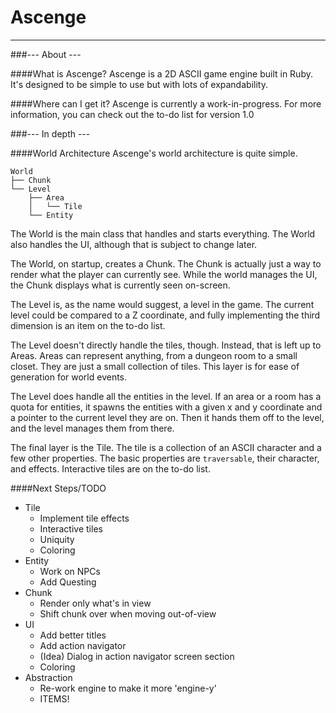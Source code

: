 # Ascenge
---
###--- About ---

####What is Ascenge?
Ascenge is a 2D ASCII game engine built in Ruby. It's designed to be simple to use but with lots of expandability.

####Where can I get it?
Ascenge is currently a work-in-progress. For more information, you can check out the to-do list for version 1.0

###--- In depth ---

####World Architecture
Ascenge's world architecture is quite simple.

    World
    ├── Chunk
    └── Level
        ├── Area
        │   └── Tile
        └── Entity

The World is the main class that handles and starts everything. The World also handles the UI, although that is subject to change later.


The World, on startup, creates a Chunk. The Chunk is actually just a way to render what the player can currently see. While the world manages the UI, the Chunk displays what is currently seen on-screen.

The Level is, as the name would suggest, a level in the game. The current level could be compared to a Z coordinate, and fully implementing the third dimension is an item on the to-do list. 

The Level doesn't directly handle the tiles, though. Instead, that is left up to Areas. Areas can represent anything, from a dungeon room to a small closet. They are just a small collection of tiles. This layer is for ease of generation for world events.

The Level does handle all the entities in the level. If an area or a room has a quota for entities, it spawns the entities with a given x and y coordinate and a pointer to the current level they are on. Then it hands them off to the level, and the level manages them from there.

The final layer is the Tile. The tile is a collection of an ASCII character and a few other properties. The basic properties are `traversable`, their character, and effects. Interactive tiles are on the to-do list.

####Next Steps/TODO

 - Tile
     - Implement tile effects
     - Interactive tiles 
     - Uniquity
     - Coloring
 - Entity
     - Work on NPCs
     - Add Questing 
 - Chunk
     - Render only what's in view
     - Shift chunk over when moving out-of-view
 - UI
     - Add better titles
     - Add action navigator
     - (Idea) Dialog in action navigator screen section
     - Coloring
 - Abstraction
     - Re-work engine to make it more 'engine-y' 
     - ITEMS!


